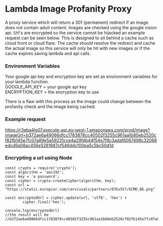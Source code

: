 # Lambda Image Profanity Proxy

A proxy service which will return a 301 (permanent) redirect if an image does not contain adult content.
Images are checked using the google vision api.
Url's are encrypted so the service cannot be hijacked an example request can be seen below.
This is designed to sit behind a cache such as cloud front or cloud flare.
The cache should resolve the redirect and cache the actual image so this service will only be hit with new images or if the cache expires saving lambda and api calls.

### Environment Variables
Your google api key and encryption key are set as environment variables for your lambda function.   
GOOGLE_API_KEY = your google api key  
ENCRYPTION_KEY = the encryption key to use 

There is a flaw with this process as the image could change between the profanity check and the image being cached.

### Example request
https://r3eba4lg07.execute-api.eu-west-1.amazonaws.com/prod/image?imageUrl=b372ae6a49066dfcc1783878cc40502f3255c961aa1b80eb2520cf82fb145e7fc07a89e5a59231cce4a29f4b44f54e7f8c3adaf6067498c32068edcd9a08ac456e5281887cf546ddc100ea5c5bc50d1d

### Encrypting a url using Node

````
const crypto = require('crypto');
const algorithm = 'aes192';
const key = 'a password';
const cipher = crypto.createCipher(algorithm, key);
const url = "https://static.europcar.com/carvisuals/partners/835x557/ECMD_BE.png"

const encryptedUrl = cipher.update(url, 'utf8', 'hex') +
        cipher.final('hex');
        
console.log(encryptedUrl)
//the result will be
//b372ae6a49066dfcc1783878cc40502f3255c961aa1b80eb2520cf82fb145e7fc07a89e5a59231cce4a29f4b44f54e7f8c3adaf6067498c32068edcd9a08ac456e5281887cf546ddc100ea5c5bc50d1d
````